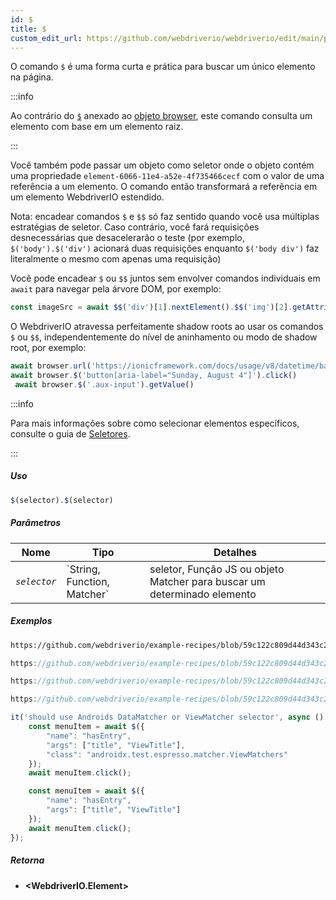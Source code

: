 ```yaml
---
id: $
title: $
custom_edit_url: https://github.com/webdriverio/webdriverio/edit/main/packages/webdriverio/src/commands/element/$.ts
---
```


O comando `$` é uma forma curta e prática para buscar um único elemento na página.

:::info

Ao contrário do [`$`](/docs/api/browser/$) anexado ao [objeto browser](/docs/api/browser),
este comando consulta um elemento com base em um elemento raiz.

:::

Você também pode passar um objeto como seletor onde o objeto contém uma propriedade `element-6066-11e4-a52e-4f735466cecf`
com o valor de uma referência a um elemento. O comando então transformará a referência em um elemento WebdriverIO estendido.

Nota: encadear comandos `$` e `$$` só faz sentido quando você usa múltiplas estratégias de seletor. Caso contrário, você fará
requisições desnecessárias que desacelerarão o teste (por exemplo, `$('body').$('div')` acionará duas requisições enquanto
`$('body div')` faz literalmente o mesmo com apenas uma requisição)

Você pode encadear `$` ou `$$` juntos sem envolver comandos individuais em `await` para
navegar pela árvore DOM, por exemplo:

```js
const imageSrc = await $$('div')[1].nextElement().$$('img')[2].getAttribute('src')
```

O WebdriverIO atravessa perfeitamente shadow roots ao usar os comandos `$` ou `$$`, independentemente do nível de aninhamento ou
modo de shadow root, por exemplo:

```js
await browser.url('https://ionicframework.com/docs/usage/v8/datetime/basic/demo.html?ionic:mode=md')
await browser.$('button[aria-label="Sunday, August 4"]').click()
 await browser.$('.aux-input').getValue()
```

:::info

Para mais informações sobre como selecionar elementos específicos, consulte o guia de [Seletores](/docs/selectors).

:::

##### Uso

```js
$(selector).$(selector)
```

##### Parâmetros

<table>
  <thead>
    <tr>
      <th>Nome</th><th>Tipo</th><th>Detalhes</th>
    </tr>
  </thead>
  <tbody>
    <tr>
      <td><code><var>selector</var></code></td>
      <td>`String, Function, Matcher`</td>
      <td>seletor, Função JS ou objeto Matcher para buscar um determinado elemento</td>
    </tr>
  </tbody>
</table>

##### Exemplos

```html reference title="example.html" useHTTPS
https://github.com/webdriverio/example-recipes/blob/59c122c809d44d343c231bde2af7e8456c8f086c/queryElements/example.html
```

```js reference title="singleElements.js" useHTTPS
https://github.com/webdriverio/example-recipes/blob/59c122c809d44d343c231bde2af7e8456c8f086c/queryElements/singleElements.js#L9-L10
```

```js reference title="singleElements.js" useHTTPS
https://github.com/webdriverio/example-recipes/blob/59c122c809d44d343c231bde2af7e8456c8f086c/queryElements/singleElements.js#L16-L25
```

```js reference title="singleElements.js" useHTTPS
https://github.com/webdriverio/example-recipes/blob/59c122c809d44d343c231bde2af7e8456c8f086c/queryElements/singleElements.js#L42-L46
```

```js title="$.js"
it('should use Androids DataMatcher or ViewMatcher selector', async () => {
    const menuItem = await $({
        "name": "hasEntry",
        "args": ["title", "ViewTitle"],
        "class": "androidx.test.espresso.matcher.ViewMatchers"
    });
    await menuItem.click();

    const menuItem = await $({
        "name": "hasEntry",
        "args": ["title", "ViewTitle"]
    });
    await menuItem.click();
});
```

##### Retorna

- **&lt;WebdriverIO.Element&gt;**